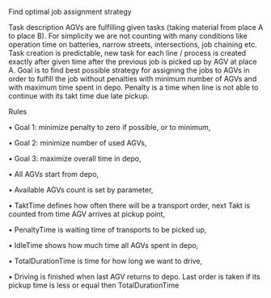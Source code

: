 Find optimal job assignment strategy

Task description
AGVs are fulfilling given tasks (taking material from place A to place B). For simplicity we
are not counting with many conditions like operation time on batteries, narrow streets,
intersections, job chaining etc.
Task creation is predictable, new task for each line / process is created exactly after given
time after the previous job is picked up by AGV at place A.
Goal is to find best possible strategy for assigning the jobs to AGVs in order to fulfill the job
without penalties with minimum number of AGVs and with maximum time spent in depo.
Penalty is a time when line is not able to continue with its takt time due late pickup.

Rules

• Goal 1: minimize penalty to zero if possible, or to minimum,

• Goal 2: minimize number of used AGVs,

• Goal 3: maximize overall time in depo,

• All AGVs start from depo,

• Available AGVs count is set by parameter,

• TaktTime defines how often there will be a transport order, next Takt is counted from time AGV arrives at pickup point,

• PenaltyTime is waiting time of transports to be picked up,

• IdleTime shows how much time all AGVs spent in depo,

• TotalDurationTime is time for how long we want to drive,

• Driving is finished when last AGV returns to depo. Last order is taken if its pickup time is less or equal then TotalDurationTime

